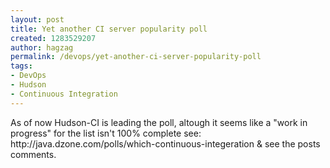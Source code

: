 ```yaml
---
layout: post
title: Yet another CI server popularity poll
created: 1283529207
author: hagzag
permalink: /devops/yet-another-ci-server-popularity-poll
tags:
- DevOps
- Hudson
- Continuous Integration
---
```

<p>As of now Hudson-CI is leading the poll, altough it seems like a &quot;work in progress&quot; for the list isn't 100% complete see: http://java.dzone.com/polls/which-continuous-integeration &amp; see the posts comments.</p>
